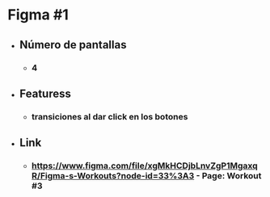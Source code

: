 # Figma #1
- ## Número de pantallas
    - ### 4
- ## Featuress
    - ### transiciones al dar click en los botones 
- ## Link
    - ### https://www.figma.com/file/xgMkHCDjbLnvZgP1MgaxqR/Figma-s-Workouts?node-id=33%3A3 - Page: Workout #3
	